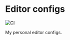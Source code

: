 # Editor configs

[![CI](https://github.com/EmilySeville7cfg/personal-editor-configs/actions/workflows/ci.yaml/badge.svg)](https://github.com/EmilySeville7cfg/personal-editor-configs/actions/workflows/ci.yaml)

My personal editor configs.
